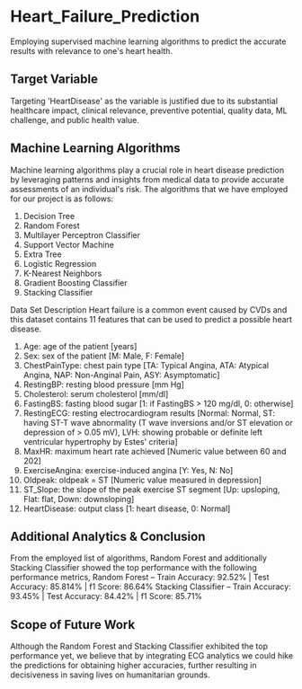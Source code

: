 # Heart_Failure_Prediction
Employing supervised machine learning algorithms to predict the accurate results with relevance to one's heart health. 

## Target Variable
Targeting 'HeartDisease' as the variable is justified due to its substantial healthcare impact, clinical relevance, preventive potential, quality data, ML challenge, and public health value.
 
## Machine Learning Algorithms
Machine learning algorithms play a crucial role in heart disease prediction by leveraging patterns and insights from medical data to provide accurate assessments of an individual's risk. The algorithms that we have employed for our project is as follows:
1. 	Decision Tree
2. 	Random Forest
3. 	Multilayer Perceptron Classifier
4. 	Support Vector Machine
5. 	Extra Tree
6. 	Logistic Regression
7. 	K-Nearest Neighbors
8. 	Gradient Boosting Classifier
9. 	Stacking Classifier 
 
Data Set Description
Heart failure is a common event caused by CVDs and this dataset contains 11 features that can be used to predict a possible heart disease.
1. 	Age: age of the patient [years]
2. 	Sex: sex of the patient [M: Male, F: Female]
3. 	ChestPainType: chest pain type [TA: Typical Angina, ATA: Atypical Angina, NAP: Non-Anginal Pain, ASY: Asymptomatic]
4. 	RestingBP: resting blood pressure [mm Hg]
5. 	Cholesterol: serum cholesterol [mm/dl]
6. 	FastingBS: fasting blood sugar [1: if FastingBS > 120 mg/dl, 0: otherwise]
7. 	RestingECG: resting electrocardiogram results [Normal: Normal, ST: having ST-T wave abnormality (T wave inversions and/or ST elevation or depression of > 0.05 mV), LVH: showing probable or definite left ventricular hypertrophy by Estes' criteria]
8. 	MaxHR: maximum heart rate achieved [Numeric value between 60 and 202]
9. 	ExerciseAngina: exercise-induced angina [Y: Yes, N: No]
10.  Oldpeak: oldpeak = ST [Numeric value measured in depression]
11.  ST_Slope: the slope of the peak exercise ST segment [Up: upsloping, Flat: flat, Down: downsloping]
12.  HeartDisease: output class [1: heart disease, 0: Normal]
 
## Additional Analytics & Conclusion 
From the employed list of algorithms, Random Forest and additionally Stacking Classifier showed the top performance with the following performance metrics,
Random Forest – Train Accuracy:  92.52% | Test Accuracy: 85.814% | f1 Score: 86.64%
Stacking Classifier – Train Accuracy:  93.45% | Test Accuracy: 84.42% | f1 Score:  85.71%

 
## Scope of Future Work
Although the Random Forest and Stacking Classifier exhibited the top performance yet, we believe that by integrating ECG analytics we could hike the predictions for obtaining higher accuracies, further resulting in decisiveness in saving lives on humanitarian grounds.  
